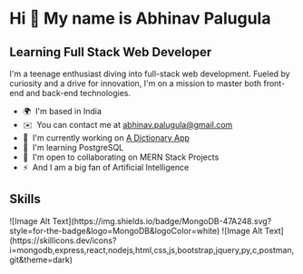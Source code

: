 Hi 👋 My name is Abhinav Palugula
=================================

Learning Full Stack Web Developer
---------------------------------

I'm a teenage enthusiast diving into full-stack web development. Fueled by curiosity and a drive for innovation, I'm on a mission to master both front-end and back-end technologies.

*   🌍  I'm based in India
*   ✉️  You can contact me at [abhinav.palugula@gmail.com](mailto:abhinav.palugula@gmail.com)
*   🚀  I'm currently working on [A Dictionary App](http://dictionary-plxd.onrender.com)
*   🧠  I'm learning PostgreSQL
*   🤝  I'm open to collaborating on MERN Stack Projects
*   ⚡  And I am a big fan of Artificial Intelligence
<h2>Skills</h2>
![Image Alt Text](https://img.shields.io/badge/MongoDB-47A248.svg?style=for-the-badge&logo=MongoDB&logoColor=white)
![Image Alt Text](https://skillicons.dev/icons?i=mongodb,express,react,nodejs,html,css,js,bootstrap,jquery,py,c,postman,git&theme=dark)
